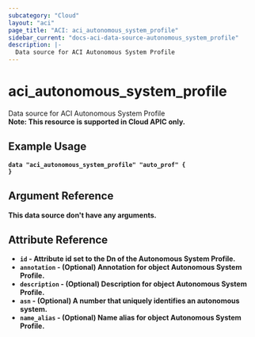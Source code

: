 ```yaml
---
subcategory: "Cloud"
layout: "aci"
page_title: "ACI: aci_autonomous_system_profile"
sidebar_current: "docs-aci-data-source-autonomous_system_profile"
description: |-
  Data source for ACI Autonomous System Profile
---
```


# aci_autonomous_system_profile #
Data source for ACI Autonomous System Profile  
<b>Note: This resource is supported in Cloud APIC only.


## Example Usage ##

```hcl
data "aci_autonomous_system_profile" "auto_prof" {
}
```
## Argument Reference ##
This data source don't have any arguments.

## Attribute Reference

* `id` - Attribute id set to the Dn of the Autonomous System Profile.
* `annotation` - (Optional) Annotation for object Autonomous System Profile.
* `description` - (Optional) Description for object Autonomous System Profile.
* `asn` - (Optional) A number that uniquely identifies an autonomous system. 
* `name_alias` - (Optional) Name alias for object Autonomous System Profile.
